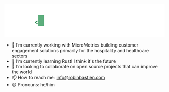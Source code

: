![Robin's Github Intro Block](assets/profile.svg)

- 🔭 I’m currently working with MicroMetrics building customer engagement solutions primarily for the hospitality and healthcare sectors
- 🌱 I’m currently learning Rust! I think it's the future
- 👯 I’m looking to collaborate on open source projects that can improve the world
- 📫 How to reach me: info@robinbastien.com
- 😄 Pronouns: he/him
